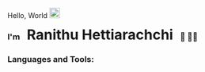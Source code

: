 Hello, World <img src="https://x.tw93.fun/images/hi.gif" alt="Hi GIF" style="width:1.5em;">

<h3 style="display:inline;">I'm</h3>
<h1 style="display:inline; margin:0 10px;">Ranithu Hettiarachchi</h1>
<h3 style="display:inline;">🏀 🧑‍💻</h3>

<h3>Languages and Tools: </h3>